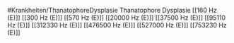 #Krankheiten/ThanatophoreDysplasie
Thanatophore Dysplasie
[[160 Hz (E)]]
[[300 Hz (E)]]
[[570 Hz (E)]]
[[20000 Hz (E)]]
[[37500 Hz (E)]]
[[95110 Hz (E)]]
[[312330 Hz (E)]]
[[476500 Hz (E)]]
[[527000 Hz (E)]]
[[753230 Hz (E)]]